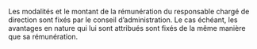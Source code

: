 Les modalités et le montant de la rémunération du responsable chargé de direction sont fixés par le conseil d’administration.
Le cas échéant, les avantages en nature qui lui sont attribués sont fixés de la même manière que sa rémunération.